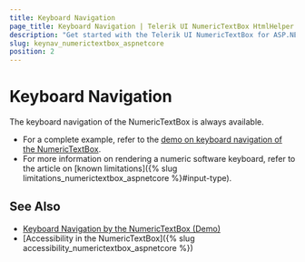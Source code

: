 ```yaml
---
title: Keyboard Navigation
page_title: Keyboard Navigation | Telerik UI NumericTextBox HtmlHelper for ASP.NET Core
description: "Get started with the Telerik UI NumericTextBox for ASP.NET Core and learn about the accessibility support it provides through its keyboard navigation functionality."
slug: keynav_numerictextbox_aspnetcore
position: 2
---
```


# Keyboard Navigation

The keyboard navigation of the NumericTextBox is always available.

* For a complete example, refer to the [demo on keyboard navigation of the NumericTextBox](https://demos.telerik.com/aspnet-core/numerictextbox/keyboard-navigation).
* For more information on rendering a numeric software keyboard, refer to the article on [known limitations]({% slug limitations_numerictextbox_aspnetcore %}#input-type).

## See Also

* [Keyboard Navigation by the NumericTextBox (Demo)](https://demos.telerik.com/aspnet-core/numerictextbox/keyboard-navigation)
* [Accessibility in the NumericTextBox]({% slug accessibility_numerictextbox_aspnetcore %})
